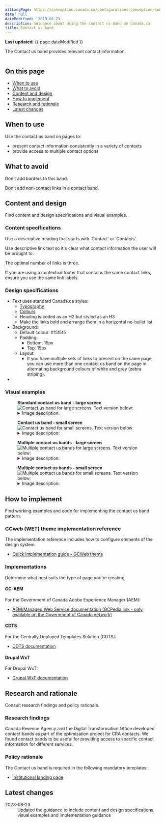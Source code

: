 ```yaml
---
altLangPage: https://conception.canada.ca/configurations-conception-communes/X.html
date: null
dateModified: '2023-08-23'
description: Guidance about using the contact us band on Canada.ca
title: Contact us band
---
```

<p><strong>Last updated</strong>: {{ page.dateModified }}</p>
<p>The Contact us band provides relevant contact information.</p>
<div class="pattern-demo mrgn-tp-lg mrgn-bttm-xl"><img src="../images/contact-band-en.png" class="img-responsive" alt="" /></div>
<section>
   <h2>On this page</h2>
   <ul>
      <li><a href="#use">When to use</a></li>
      <li><a href="#avoid">What to avoid</a></li>
      <li><a href="#design">Content and design</a></li>
      <li><a href="#implement">How to implement</a></li>
      <li><a href="#research">Research and rationale</a></li>
      <li><a href="#latest">Latest changes</a></li>
   </ul>
</section>
<section>
   <h2 id="use">When to use</h2>
   <p>Use the contact us band on pages to:</p>
   <ul>
      <li>present contact information consistently in a variety of contexts</li>
      <li>provide access to multiple contact options</li>
   </ul>
</section>
<section>
   <h2 id="avoid">What to avoid</h2>
   <p>Don’t add borders to this band.</p>
   <p>Don’t add non-contact links in a contact band.</p>
</section>
<section>
   <h2 id="design">Content and design</h2>
   <p>Find content and design specifications and visual examples.</p>
   <h3>Content specifications</h3>
   <p>Use a descriptive heading that starts with ‘Contact’ or ‘Contacts’.</p>
   <p>Use descriptive link text so it's clear what contact information the user will be brought to.</p>
   <p>The optimal number of links is three.</p>
   <p>If you are using a contextual footer that contains the same contact links, ensure you use the same link labels.</p>
   <h3>Design specifications</h3>
   <ul>
      <li>
         Text uses standard Canada.ca styles:
         <ul>
            <li><a href="https://design.canada.ca/styles/typography.html">Typography</a></li>
            <li><a href="https://design.canada.ca/styles/colours.html">Colours</a></li>
            <li>Heading is coded as an H2 but styled as an H3</li>
            <li>Make the links bold and arrange them in a horizontal no-bullet list</li>
         </ul>
      </li>
      <li>
         Background:
         <ul>
            <li>Default colour: #f5f5f5</li>
            <li>
               Padding:
               <ul>
                  <li>Bottom: 15px</li>
                  <li>Top: 15px</li>
               </ul>
            </li>
            <li>
               Layout:
               <ul>
                  <li>If you have multiple sets of links to present on the same page, you can use more than one contact us band on the page in alternating background colours of white and grey (zebra striping).</li>
               </ul>
            </li>
          </ul>
        <li>
    </ul>
         <h3>Visual examples</h3>
         <div class="pattern-demo mrgn-tp-md mrgn-bttm-md">
            <figure class="mrgn-tp-md mrgn-bttm-lg">
               <figcaption><b>Standard contact us band - large screen</b></figcaption>
               <img src="../images/contact-band-en.png" class="img-responsive" alt="Contact us band for large screens. Text version below:" />
               <details>
                  <summary class="wb-toggle" data-toggle='{"print":"on"}'>Image description:</summary>
                  <p>A horizontal grey band with a Contact us heading followed by three links in a single row. The first link is Contact [Institution], the following links are placeholders for top contact tasks.</p>
               </details>
            </figure>
         </div>
         <div class="pattern-demo mrgn-tp-md mrgn-bttm-md">
            <figure class="mrgn-tp-md mrgn-bttm-lg">
               <figcaption><b>Contact us band - small screen</b></figcaption>
               <img src="../images/contact-band-sm-en.png" class="img-responsive" alt="Contact us band for small screens. Text version below:" />
               <details>
                  <summary class="wb-toggle" data-toggle='{"print":"on"}'>Image description:</summary>
                  <p>A single column with light grey shading in the background. A Contact us heading is followed by three links. The first link is Contact [Institution], the following links are placeholders for top contact tasks.</p>
               </details>
            </figure>
         </div>
         <div class="pattern-demo mrgn-tp-md mrgn-bttm-md">
            <figure class="mrgn-tp-md mrgn-bttm-lg">
               <figcaption><b>Multiple contact us bands - large screen</b></figcaption>
               <img src="../images/contact-band-multi-en.png" class="img-responsive" alt="Multiple contact us bands for large screens. Text version below:" />
               <details>
                  <summary class="wb-toggle" data-toggle='{"print":"on"}'>Image description:</summary>
                  <p>A horizontal white band with a Contacts for [subject] heading followed by six links. The links are presented in two rows with three links in each row.</p>
                  <p>Following the white band is a horizontal grey band with a Contacts for [subject] heading followed by six links. The links are presented in two rows with three links in each row.</p>
               </details>
            </figure>
         </div>
         <div class="pattern-demo mrgn-tp-md mrgn-bttm-md">
            <figure class="mrgn-tp-md mrgn-bttm-lg">
               <figcaption><b>Multiple contact us bands - small screen</b></figcaption>
               <img src="../images/contact-band-multi-sm-en.png" class="img-responsive" alt="Multiple contact us bands for small screens. Text version below:" />
               <details>
                  <summary class="wb-toggle" data-toggle='{"print":"on"}'>Image description:</summary>
                  <p>A single column with white shading contains a Contacts for [subject] heading followed by six links.</p>
                  <p>Following that column is a single column with grey shading contains a Contacts for [subject] heading followed by six links.</p>
               </details>
            </figure>
         </div>
</section>
<section>
<h2 id="implement">How to implement</h2>
<p>Find working examples and code for implementing the contact us band pattern.</p>
<h3>GCweb (WET) theme implementation reference</h3>
<p>The implementation reference includes how to configure elements of the design system.</p>
<ul>
<li><a href="https://wet-boew.github.io/GCWeb/docs/implementing-en.html">Quick implementation guide - GCWeb theme</a></li>
</ul>
<h3>Implementations</h3>
<p>Determine what best suits the type of page you're creating.</p>
<h4>GC-AEM</h4>
<p>For the Government of Canada Adobe Experience Manager (AEM):</p>
<ul>
<li><a href="https://www.gcpedia.gc.ca/wiki/AEM_GC-specific_Documentation_6.5">AEM/Managed Web Service documentation (GCPedia link - only available on the Government of Canada network)</a></li>
</ul>
<h4>CDTS</h4>
<p>For the Centrally Deployed Templates Solution (CDTS):</p>
<ul>
<li><a href="https://cenw-wscoe.github.io/sgdc-cdts/docs/index-en.html">CDTS documentation</a></li>
</ul>
<h4>Drupal WxT</h4>
<p>For Drupal WxT:</p>
<ul>
<li><a href="https://drupalwxt.github.io/en/">Drupal WxT documentation</a></li>
</ul>
</section>
<section>
<h2 id="research">Research and rationale</h2>
<p>Consult research findings and policy rationale.</p>
<h3>Research findings</h3>
<p>
Canada Revenue Agency and the Digital Transformation Office developed contact bands as part of the optimization project for CRA contacts. We found contact bands to be useful for providing access to specific contact
information for different services.
</p>
<h3>Policy rationale</h3>
<p>The Contact us band is required in the following mandatory templates:</p>
<ul>
<li><a href="">Institutional landing page</a></li>
</ul>
</section>
<section>
<h2 id="latest">Latest changes</h2>
<dl class="dl-horizontal">
<dt>
<time datetime="2023-08-23" class="link-muted">2023-08-23</time>
</dt>
<dd>Updated the guidance to include content and design specifications, visual examples and implementation guidance</dd>
</dl>
</section>